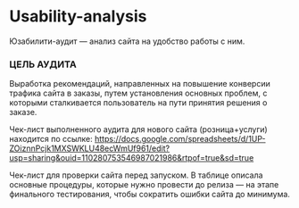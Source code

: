 # Usability-analysis
Юзабилити-аудит — анализ сайта на удобство работы с ним.

### ЦЕЛЬ АУДИТА

Выработка рекомендаций, направленных на повышение конверсии трафика сайта в заказы,
путем установления основных проблем, с которыми сталкивается пользователь на пути
принятия решения о заказе.

Чек-лист выполненного аудита для нового сайта (розница+услуги) находится по ссылке:
https://docs.google.com/spreadsheets/d/1UP-ZOiznnPcjk1MXSWKLU48ecWmUf961/edit?usp=sharing&ouid=110280753546987021986&rtpof=true&sd=true

Чек-лист для проверки сайта перед запуском. В таблице описала основные процедуры, которые нужно провести до релиза — на этапе финального тестирования, чтобы сократить ошибки сайта до минимума.
